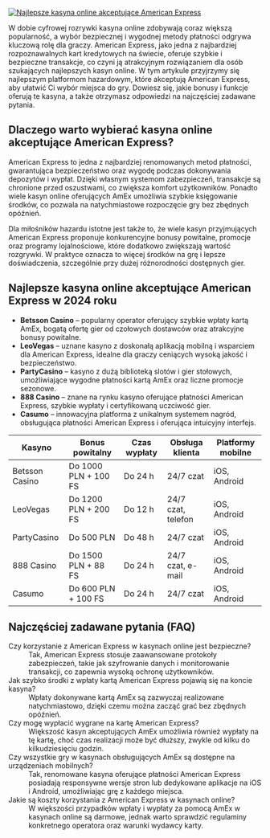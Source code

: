 [![Najlepsze kasyna online akceptujące American Express](https://123-caf.pages.dev/gitsignup.png)](https://vrmoo.ru/Bt82HjjY)

<p>W dobie cyfrowej rozrywki kasyna online zdobywają coraz większą popularność, a wybór bezpiecznej i wygodnej metody płatności odgrywa kluczową rolę dla graczy. American Express, jako jedna z najbardziej rozpoznawalnych kart kredytowych na świecie, oferuje szybkie i bezpieczne transakcje, co czyni ją atrakcyjnym rozwiązaniem dla osób szukających najlepszych kasyn online. W tym artykule przyjrzymy się najlepszym platformom hazardowym, które akceptują American Express, aby ułatwić Ci wybór miejsca do gry. Dowiesz się, jakie bonusy i funkcje oferują te kasyna, a także otrzymasz odpowiedzi na najczęściej zadawane pytania.</p>  <h2>Dlaczego warto wybierać kasyna online akceptujące American Express?</h2> <p>American Express to jedna z najbardziej renomowanych metod płatności, gwarantująca bezpieczeństwo oraz wygodę podczas dokonywania depozytów i wypłat. Dzięki własnym systemom zabezpieczeń, transakcje są chronione przed oszustwami, co zwiększa komfort użytkowników. Ponadto wiele kasyn online oferujących AmEx umożliwia szybkie księgowanie środków, co pozwala na natychmiastowe rozpoczęcie gry bez zbędnych opóźnień.</p> <p>Dla miłośników hazardu istotne jest także to, że wiele kasyn przyjmujących American Express proponuje konkurencyjne bonusy powitalne, promocje oraz programy lojalnościowe, które dodatkowo zwiększają wartość rozgrywki. W praktyce oznacza to więcej środków na grę i lepsze doświadczenia, szczególnie przy dużej różnorodności dostępnych gier.</p>  <h2>Najlepsze kasyna online akceptujące American Express w 2024 roku</h2> <ul> <li><strong>Betsson Casino</strong> – popularny operator oferujący szybkie wpłaty kartą AmEx, bogatą ofertę gier od czołowych dostawców oraz atrakcyjne bonusy powitalne.</li> <li><strong>LeoVegas</strong> – uznane kasyno z doskonałą aplikacją mobilną i wsparciem dla American Express, idealne dla graczy ceniących wysoką jakość i bezpieczeństwo.</li> <li><strong>PartyCasino</strong> – kasyno z dużą biblioteką slotów i gier stołowych, umożliwiające wygodne płatności kartą AmEx oraz liczne promocje sezonowe.</li> <li><strong>888 Casino</strong> – znane na rynku kasyno oferujące płatności American Express, szybkie wypłaty i certyfikowaną uczciwość gier.</li> <li><strong>Casumo</strong> – innowacyjna platforma z unikalnym systemem nagród, obsługująca płatności American Express i oferująca intuicyjny interfejs.</li> </ul>  <table> <thead> <tr> <th>Kasyno</th> <th>Bonus powitalny</th> <th>Czas wypłaty</th> <th>Obsługa klienta</th> <th>Platformy mobilne</th> </tr> </thead> <tbody> <tr> <td>Betsson Casino</td> <td>Do 1000 PLN + 100 FS</td> <td>Do 24 h</td> <td>24/7 czat</td> <td>iOS, Android</td> </tr> <tr> <td>LeoVegas</td> <td>Do 1200 PLN + 200 FS</td> <td>Do 12 h</td> <td>24/7 czat, telefon</td> <td>iOS, Android</td> </tr> <tr> <td>PartyCasino</td> <td>Do 500 PLN</td> <td>Do 48 h</td> <td>24/7 czat</td> <td>iOS, Android</td> </tr> <tr> <td>888 Casino</td> <td>Do 1500 PLN + 88 FS</td> <td>Do 24 h</td> <td>24/7 czat, e-mail</td> <td>iOS, Android</td> </tr> <tr> <td>Casumo</td> <td>Do 600 PLN + 100 FS</td> <td>Do 24 h</td> <td>24/7 czat</td> <td>iOS, Android</td> </tr> </tbody> </table>  <h2>Najczęściej zadawane pytania (FAQ)</h2> <dl> <dt>Czy korzystanie z American Express w kasynach online jest bezpieczne?</dt> <dd>Tak, American Express stosuje zaawansowane protokoły zabezpieczeń, takie jak szyfrowanie danych i monitorowanie transakcji, co zapewnia wysoką ochronę użytkowników.</dd>  <dt>Jak szybko środki z wpłaty kartą American Express pojawią się na koncie kasyna?</dt> <dd>Wpłaty dokonywane kartą AmEx są zazwyczaj realizowane natychmiastowo, dzięki czemu można zacząć grać bez zbędnych opóźnień.</dd>  <dt>Czy mogę wypłacić wygrane na kartę American Express?</dt> <dd>Większość kasyn akceptujących AmEx umożliwia również wypłaty na tę kartę, choć czas realizacji może być dłuższy, zwykle od kilku do kilkudziesięciu godzin.</dd>  <dt>Czy wszystkie gry w kasynach obsługujących AmEx są dostępne na urządzeniach mobilnych?</dt> <dd>Tak, renomowane kasyna oferujące płatności American Express posiadają responsywne wersje stron lub dedykowane aplikacje na iOS i Android, umożliwiając grę z każdego miejsca.</dd>  <dt>Jakie są koszty korzystania z American Express w kasynach online?</dt> <dd>W większości przypadków wpłaty i wypłaty za pomocą AmEx w kasynach online są darmowe, jednak warto sprawdzić regulaminy konkretnego operatora oraz warunki wydawcy karty.</dd> </dl>
